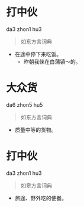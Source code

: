 # 打中伙
da3 zhon1 hu3
> 如东方言词典
- 在途中停下来吃饭。
  - 昨朝我俫在白蒲镇～的。

# 大众货
da6 zhon5 hu5
> 如东方言词典
- 质量中等的货物。

# 打中伙
da3 zhon1 hu3
> 如皋方言词典
- 旅途、野外吃的便餐。
